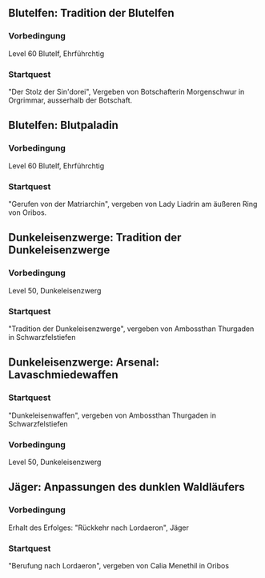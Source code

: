 ## Blutelfen: Tradition der Blutelfen

### Vorbedingung
Level 60 Blutelf, Ehrführchtig

### Startquest
"Der Stolz der Sin'dorei", Vergeben von Botschafterin Morgenschwur in Orgrimmar, ausserhalb der Botschaft.

## Blutelfen: Blutpaladin

### Vorbedingung
Level 60 Blutelf, Ehrführchtig

### Startquest
"Gerufen von der Matriarchin", vergeben von Lady Liadrin am äußeren Ring von Oribos.

## Dunkeleisenzwerge: Tradition der Dunkeleisenzwerge

### Vorbedingung
Level 50, Dunkeleisenzwerg

### Startquest
"Tradition der Dunkeleisenzwerge", vergeben von Ambossthan Thurgaden in Schwarzfelstiefen

## Dunkeleisenzwerge: Arsenal: Lavaschmiedewaffen

### Startquest
"Dunkeleisenwaffen", vergeben von Ambossthan Thurgaden in Schwarzfelstiefen

### Vorbedingung
Level 50, Dunkeleisenzwerg

## Jäger: Anpassungen des dunklen Waldläufers

### Vorbedingung
Erhalt des Erfolges: "Rückkehr nach Lordaeron", Jäger

### Startquest
"Berufung nach Lordaeron", vergeben von Calia Menethil in Oribos